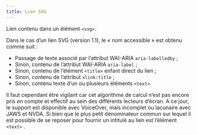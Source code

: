 ```yaml
---
title: Lien SVG 
---
```


Lien contenu dans un élément `<svg>`.

Dans le cas d’un lien SVG (version 1.1), le « nom accessible » est obtenu
comme suit :
* Passage de texte associé par l’attribut WAI-ARIA `aria-labelledby` ; 
* Sinon, contenu de l’attribut WAI-ARIA `aria-label` ; 
* Sinon, contenu de l’élément `<title>` enfant direct du lien ; 
* Sinon, contenu de l’attribut `xlink:title` ; 
* Sinon, contenu texte d’un ou plusieurs éléments `<text>`.

Il faut cependant être vigilant car cet algorithme de calcul n’est pas encore
pris en compte et effectif au sein des différents lecteurs d’écran. A ce jour,
le support est disponible avec VoiceOver, mais incomplet ou lacunaire avec
JAWS et NVDA. Si bien que le plus petit dénominateur commun sur lequel il est
possible de se reposer pour fournir un intitulé au lien est l’élément `<text>`
.

